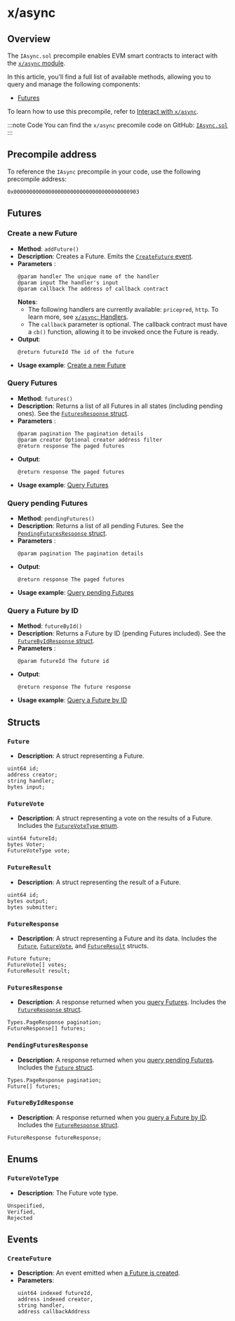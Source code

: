 ﻿---
sidebar_position: 3
---

# x/async

## Overview


The `IAsync.sol` precompile enables EVM smart contracts to interact with the [`x/async` module](/learn/warden-protocol-modules/x-async).

In this article, you'll find a full list of available methods, allowing you to query and manage the following components:

- [Futures](/learn/warden-protocol-modules/x-async#future)

To learn how to use this precompile, refer to [Interact with `x/async`](../interact-with-warden-modules/interact-with-x-async).

:::note Code
You can find the `x/async` precomile code on GitHub: [`IAsync.sol`](https://github.com/warden-protocol/wardenprotocol/blob/main/precompiles/async/IAsync.sol)
:::

## Precompile address

To reference the `IAsync` precompile in your code, use the following precompile address:

```
0x0000000000000000000000000000000000000903
```

## Futures

### Create a new Future

- **Method**: `addFuture()`
- **Description**: Creates a Future. Emits the [`CreateFuture` event](#createfuture).
- **Parameters** :
  ```sol
  @param handler The unique name of the handler
  @param input The handler's input
  @param callback The address of callback contract
  ```
  **Notes**:
  - The following handlers are currently available: `pricepred`, `http`. To learn more, see [`x/async`: Handlers](/learn/warden-protocol-modules/x-async#handlers). 
  - The `callback` parameter is optional. The callback contract must have a `cb()` function, allowing it to be invoked once the Future is ready.
- **Output**:  
  ```sol
  @return futureId The id of the future
  ```
- **Usage example**: [Create a new Future](../interact-with-warden-modules/interact-with-x-async#create-a-new-future)

### Query Futures

- **Method**: `futures()`
- **Description**: Returns a list of all Futures in all states (including pending ones). See the [`FuturesResponse` struct](#futureresponse).
- **Parameters** :
  ```sol
  @param pagination The pagination details
  @param creator Optional creator address filter
  @return response The paged futures
  ```
- **Output**:  
  ```sol
  @return response The paged futures
  ```
- **Usage example**: [Query Futures](../interact-with-warden-modules/interact-with-x-async#query-futures)

### Query pending Futures

- **Method**: `pendingFutures()`
- **Description**: Returns a list of all pending Futures. See the [`PendingFuturesResponse` struct](#pendingfuturesresponse).
- **Parameters** :
  ```sol
  @param pagination The pagination details  
  ```
- **Output**:  
  ```sol
  @return response The paged futures
  ```
- **Usage example**: [Query pending Futures](../interact-with-warden-modules/interact-with-x-async#query-pending-futures)

### Query a Future by ID

- **Method**: `futureById()`
- **Description**: Returns a Future by ID (pending Futures included). See the [`FutureByIdResponse` struct](#futurebyidresponse).
- **Parameters** :
  ```sol
  @param futureId The future id   
  ```
- **Output**:  
  ```sol
  @return response The future response
  ```
- **Usage example**: [Query a Future by ID](../interact-with-warden-modules/interact-with-x-async#query-a-future-by-id)

## Structs

### `Future`

- **Description**: A struct representing a Future.

```
uint64 id;
address creator;
string handler;
bytes input;
```

### `FutureVote`

- **Description**: A struct representing a vote on the results of a Future. Includes the [`FutureVoteType` enum](#futurevotetype).

```
uint64 futureId;
bytes Voter;
FutureVoteType vote;
```

### `FutureResult`

- **Description**: A struct representing the result of a Future.

```
uint64 id;
bytes output;
bytes submitter;
```

### `FutureResponse`

- **Description**: A struct representing a Future and its data. Includes the [`Future`](#future), [`FutureVote`](#futurevote), and [`FutureResult`](#futureresult) structs.

```
Future future;
FutureVote[] votes;
FutureResult result;
```

### `FuturesResponse`

- **Description**: A response returned when you [query Futures](#query-futures). Includes the [`FutureResponse` struct](#futureresponse).

```
Types.PageResponse pagination;
FutureResponse[] futures;
```

### `PendingFuturesResponse`

- **Description**: A response returned when you [query pending Futures](#query-pending-futures). Includes the [`Future` struct](#future).

```
Types.PageResponse pagination;
Future[] futures;
```

### `FutureByIdResponse`

- **Description**: A response returned when you [query a Future by ID](#query-a-future-by-id). Includes the [`FutureResponse` struct](#futureresponse).

```
FutureResponse futureResponse;
```

## Enums

### `FutureVoteType`

- **Description**: The Future vote type.

```
Unspecified,
Verified,
Rejected
```

## Events

### `CreateFuture`

- **Description**: An event emitted when [a Future is created](#create-a-new-future).
- **Parameters**:  
  ```sol
  uint64 indexed futureId,
  address indexed creator,
  string handler,
  address callbackAddress
  ```
